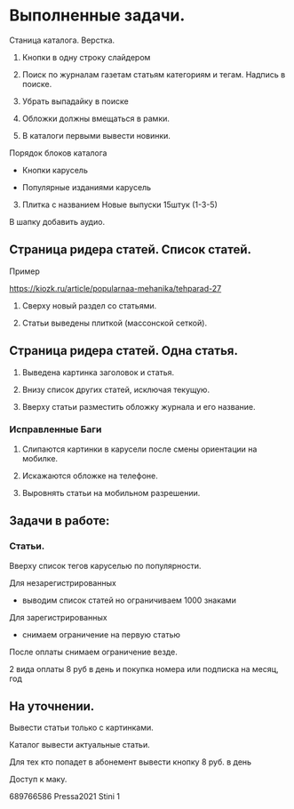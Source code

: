 # Выполненные задачи.

Станица каталога. Верстка.

1. Кнопки в одну строку слайдером

2. Поиск по журналам газетам статьям категориям и тегам. Надпись в поиске.

3. Убрать выпадайку в поиске

4. Обложки должны вмещаться в рамки.

5. В каталоги первыми вывести новинки.

Порядок блоков каталога

-  Кнопки карусель

- Популярные изданиями карусель

3. Плитка с названием Новые выпуски 15штук (1-3-5)

В шапку добавить аудио.



## Страница ридера статей. Список статей.

Пример

https://kiozk.ru/article/popularnaa-mehanika/tehparad-27

1. Сверху новый раздел со статьями.

2. Статьи выведены плиткой (массонской сеткой).



## Страница ридера статей. Одна статья.

1. Выведена картинка заголовок и статья.

2. Внизу список других статей, исключая текущую.

3. Вверху статьи разместить обложку журнала и его название.

### Исправленные Баги

1. Слипаются картинки в карусели после смены ориентации на мобилке.

2. Искажаются обложке на телефоне.

3. Выровнять статьи на мобильном разрешении.



## Задачи в работе:
 
### Статьи.

Вверху список тегов каруселью по популярности.

Для незарегистрированных 

- выводим список статей но ограничиваем 1000 знаками

Для зарегистрированных

- снимаем ограничение на первую статью

После оплаты снимаем ограничение везде.

2 вида оплаты 8 руб в день и покупка номера или подписка на месяц, год


## На уточнении.

Вывести статьи только с картинками.

Каталог вывести актуальные статьи. 

Для тех кто попадет в абонемент вывести кнопку 8 руб. в день


Доступ к маку.

689766586
Pressa2021
Stini 1
















